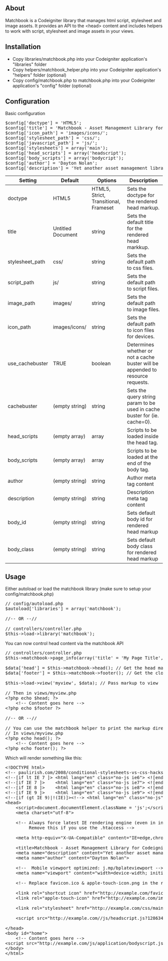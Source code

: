 ## About
Matchbook is a Codeigniter library that manages html script, stylesheet and image assets. It provides an API to the &lt;head&gt; content and includes helpers to work with script, stylesheet and image assets in your views.

## Installation
* Copy libraries/matchbook.php into your Codeigniter application's "libraries" folder
* Copy helpers/matchbook_helper.php into your Codeigniter application's "helpers" folder (optional)
* Copy config/matchbook.php to matchbook.php into your Codeigniter application's "config" folder (optional)

## Configuration
Basic configuration
<pre name="code" class="php">
$config['doctype'] = 'HTML5';
$config['title'] = 'Matchbook - Asset Management Library for Codeigniter';
$config['icon_path'] = 'images/icons/';
$config['stylesheet_path'] = 'css/';
$config['javascript_path'] = 'js/';
$config['stylesheets'] = array('main');
$config['head_scripts'] = array('headscript');
$config['body_scripts'] = array('bodycript');
$config['author'] = 'Dayton Nolan';
$config['description'] = 'Yet another asset management library for Codeigniter';
</pre>

<table border="0" cellspacing="0" cellpadding="0">
	<thead>
		<tr>
			<th>Setting</th>
			<th>Default</th>
			<th>Options</th>
			<th>Description</th>
		</tr>
	</thead>
	<tbody>
		<tr>
			<td>doctype</td>
			<td>HTML5</td>
			<td>HTML5, Strict, Transitional, Frameset</td>
			<td>Sets the doctype for the rendered head markup.</td>
		</tr>
		<tr>
			<td>title</td>
			<td>Untitled Document</td>
			<td>string</td>
			<td>Sets the default title for the rendered head markkup.</td>
		</tr>
		<tr>
			<td>stylesheet_path</td>
			<td>css/</td>
			<td>string</td>
			<td>Sets the default path to css files.</td>
		</tr>
		<tr>
			<td>script_path</td>
			<td>js/</td>
			<td>string</td>
			<td>Sets the default path to script files.</td>
		</tr>
		<tr>
			<td>image_path</td>
			<td>images/</td>
			<td>string</td>
			<td>Sets the default path to image files.</td>
		</tr>
		<tr>
			<td>icon_path</td>
			<td>images/icons/</td>
			<td>string</td>
			<td>Sets the default path to icon files for devices.</td>
		</tr>
		<tr>
			<td>use_cachebuster</td>
			<td>TRUE</td>
			<td>boolean</td>
			<td>Determines whether or not a cache buster will be appended to resource requests.</td>
		</tr>
		<tr>
			<td>cachebuster</td>
			<td>(empty string)</td>
			<td>string</td>
			<td>Sets the query string param to be used in cache buster for (ie. cache=0).</td>
		</tr>
		<tr>
			<td>head_scripts</td>
			<td>(empty array)</td>
			<td>array</td>
			<td>Scripts to be loaded inside the head tag.</td>
		</tr>
		<tr>
			<td>body_scripts</td>
			<td>(empty array)</td>
			<td>array</td>
			<td>Scripts to be loaded at the end of the body tag.</td>
		</tr>
		<tr>
			<td>author</td>
			<td>(empty string)</td>
			<td>string</td>
			<td>Author meta tag content</td>
		</tr>
		<tr>
			<td>description</td>
			<td>(empty string)</td>
			<td>string</td>
			<td>Description meta tag content</td>
		</tr>
		<tr>
			<td>body_id</td>
			<td>(empty string)</td>
			<td>string</td>
			<td>Sets default body id for rendered head markup</td>
		</tr>
		<tr>
			<td>body_class</td>
			<td>(empty string)</td>
			<td>string</td>
			<td>Sets default body class for rendered head markup</td>
		</tr>
	</tbody>
</table>

## Usage

Either autoload or load the matchbook library (make sure to setup your config/matchbook.php)

<pre name="code" class="php">
// config/autoload.php
$autoload['libraries'] = array('matchbook');

//-- OR --//

// controllers/controller.php
$this->load->library('matchbook');
</pre>

You can now control head content via the matchbook API

<pre name="code" class="php">
// controllers/controller.php
$this->matchbook->page_info(array('title' = 'My Page Title', 'id' => 'home'));

$data['head'] = $this->matchbook->head(); // Get the head markup
$data['footer'] = $this->matchbook->footer(); // Get the closing footer markup

$this->load->view('myview', $data); // Pass markup to view

// Then in views/myview.php
&lt;?php echo $head; ?&gt;
	&lt;!-- Content goes here --&gt;
&lt;?php echo $footer ?&gt;

//-- OR --//

// You can use the matchbook helper to print the markup directly in a view
// In views/myview.php
&lt;?php echo head(); ?&gt;
	&lt;!-- Content goes here --&gt;
&lt;?php echo footer(); ?&gt;
</pre>

Which will render something like this:

<pre name="code" class="php">
&lt;!DOCTYPE html&gt;
&lt;!-- paulirish.com/2008/conditional-stylesheets-vs-css-hacks-answer-neither/ --&gt; 
&lt;!--[if lt IE 7 ]&gt; &lt;html lang="en" class="no-js ie6"&gt; &lt;![endif]--&gt;
&lt;!--[if IE 7 ]&gt;    &lt;html lang="en" class="no-js ie7"&gt; &lt;![endif]--&gt;
&lt;!--[if IE 8 ]&gt;    &lt;html lang="en" class="no-js ie8"&gt; &lt;![endif]--&gt;
&lt;!--[if IE 9 ]&gt;    &lt;html lang="en" class="no-js ie9"&gt; &lt;![endif]--&gt;
&lt;!--[if (gt IE 9)|!(IE)]&gt;&lt;!--&gt; &lt;html lang="en" class="no-js"&gt; &lt;!--&lt;![endif]--&gt;
&lt;head&gt;
	&lt;script&gt;document.documentElement.className = 'js';&lt;/script&gt;
	&lt;meta charset="utf-8"&gt;

	&lt;!-- Always force latest IE rendering engine (even in intranet) & Chrome Frame 
		 Remove this if you use the .htaccess --&gt;

	&lt;meta http-equiv="X-UA-Compatible" content="IE=edge,chrome=1"&gt;

	&lt;title&gt;Matchbook - Asset Management Library for Codeigniter&lt;/title&gt;
  	&lt;meta name="description" content="Yet another asset manager for Codeigniter"&gt;
  	&lt;meta name="author" content="Dayton Nolan"&gt;

  	&lt;!--  Mobile viewport optimized: j.mp/bplateviewport --&gt;
  	&lt;meta name="viewport" content="width=device-width; initial-scale=1.0"&gt;

  	&lt;!-- Replace favicon.ico & apple-touch-icon.png in the root of your domain and delete these references --&gt;

  	&lt;link rel="shortcut icon" href="http://example.com/favicon.ico"&gt;
  	&lt;link rel="apple-touch-icon" href="http://example.com/images/icons/ios-icon.png"&gt;

	&lt;link rel="stylesheet" href="http://example.com/css/main.css?1286342222" type="text/css" charset="utf-8" /&gt;

	&lt;script src="http://example.com//js/headscript.js?1286342222"&gt;&lt;/script&gt;

&lt;/head&gt;
&lt;body id="home"&gt;
	&lt;!-- Content goes here --&gt;
&lt;script src="http://example.com/js/application/bodyscript.js?1286342222"&gt;&lt;/script&gt;
&lt;/body&gt;
&lt;/html&gt;
</pre>